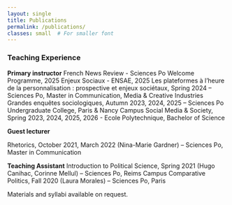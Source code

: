 ```yaml
---
layout: single
title: Publications
permalink: /publications/
classes: small  # For smaller font
---
```


### Teaching Experience
**Primary instructor**
French News Review - Sciences Po Welcome Programme, 2025
Enjeux Sociaux - ENSAE, 2025
Les plateformes à l’heure de la personnalisation : prospective et enjeux sociétaux, Spring 2024 – Sciences Po, Master in Communication, Media & Creative Industries
Grandes enquêtes sociologiques, Autumn 2023, 2024, 2025 – Sciences Po Undergraduate College, Paris & Nancy Campus
Social Media & Society, Spring 2023, 2024, 2025, 2026 - Ecole Polytechnique, Bachelor of Science

**Guest lecturer**

Rhetorics, October 2021, March 2022 (Nina-Marie Gardner) – Sciences Po, Master in Communication

**Teaching Assistant**
Introduction to Political Science, Spring 2021 (Hugo Canihac, Corinne Mellul) – Sciences Po, Reims Campus
Comparative Politics, Fall 2020 (Laura Morales) – Sciences Po, Paris

Materials and syllabi available on request.
